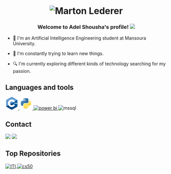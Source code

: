 <h1 align="center">
  <img src="https://github.com/AdelShousha/AdelShousha/assets/91261507/45b4520e-cd48-4417-8b66-063809fda91d" alt="Marton Lederer" />
</h1>

<h3 align="center">
  Welcome to Adel Shousha's profile!
  <img src="https://media.giphy.com/media/hvRJCLFzcasrR4ia7z/giphy.gif" width="28">
</h3>


- 🧠 I'm an Artificial Intelligence Engineering student at Mansoura University.

- 🧭 I'm constantly trying to learn new things.

- 🔍 I'm currently exploring different kinds of technology searching for my passion.


## Languages and tools
<p align="left"> <a href="https://www.w3schools.com/cpp/" target="_blank" rel="noreferrer"> <img src="https://raw.githubusercontent.com/devicons/devicon/master/icons/cplusplus/cplusplus-original.svg" alt="cplusplus" width="40" height="40"/> </a> <a href="https://www.python.org" target="_blank" rel="noreferrer"> <img src="https://raw.githubusercontent.com/devicons/devicon/master/icons/python/python-original.svg" alt="python" width="40" height="40"/> <img src="https://github.com/AdelShousha/AdelShousha/assets/91261507/adfada42-b775-46dc-8931-cc1f4fc85f2f" alt="power bi" width="40" height="40"/> </a> <img src="https://www.svgrepo.com/show/303229/microsoft-sql-server-logo.svg" alt="mssql" width="40" height="40"/> </p>

## Contact
<a href="https://www.linkedin.com/in/adel-shousha/" target="_blank"><img src="https://img.shields.io/badge/-Adel%20Shousha-0077B5?style=for-the-badge&logo=Linkedin&logoColor=white"/></a>
<a href="https://t.me/AdelShousha" target="_blank"><img src="https://img.shields.io/badge/-Adel%20Shousha-0077B5?style=for-the-badge&logo=Telegram&logoColor=white"/></a>

## Top Repositories
<a href="https://github.com/AdelShousha/ITI-Business-Intelligence-Winter-Internship">
  <img align="center" src="https://github-readme-stats.vercel.app/api/pin/?username=AdelShousha&repo=ITI-Business-Intelligence-Winter-Internship&show_icons=true&line_height=27&title_color=6aa6f8&text_color=8a919a&icon_color=6aa6f8&bg_color=22272e" alt="ITI" />
</a>

<a href="https://github.com/AdelShousha/cs50p-final-project">
  <img align="center" src="https://github-readme-stats.vercel.app/api/pin/?username=AdelShousha&repo=cs50p-final-project&show_icons=true&line_height=27&title_color=6aa6f8&text_color=8a919a&icon_color=6aa6f8&bg_color=22272e" alt="cs50" />
</a>
